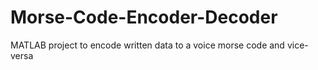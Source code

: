 # Morse-Code-Encoder-Decoder
MATLAB project to encode written data to a voice morse code and vice-versa
